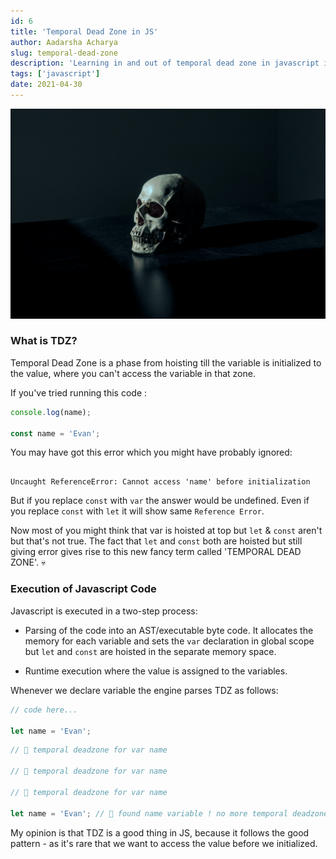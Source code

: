 ```yaml
---
id: 6
title: 'Temporal Dead Zone in JS'
author: Aadarsha Acharya
slug: temporal-dead-zone
description: 'Learning in and out of temporal dead zone in javascript in short way.'
tags: ['javascript']
date: 2021-04-30
---
```


<img  src="dead.jpeg"  width="600"  alt="deadzone" />

### What is TDZ?

Temporal Dead Zone is a phase from hoisting till the variable is initialized to the value, where you can't access the variable in that zone.

If you've tried running this code :

```js
console.log(name);

const name = 'Evan';
```

You may have got this error which you might have probably ignored:

```

Uncaught ReferenceError: Cannot access 'name' before initialization

```

But if you replace `const` with `var` the answer would be undefined. Even if you replace `const` with `let` it will show same `Reference Error`.

Now most of you might think that var is hoisted at top but `let` & `const` aren't but that's not true. The fact that `let` and `const` both are hoisted but still giving error gives rise to this new fancy term called 'TEMPORAL DEAD ZONE'. 💀

### Execution of Javascript Code

Javascript is executed in a two-step process:

- Parsing of the code into an AST/executable byte code. It allocates the memory for each variable and sets the `var` declaration in global scope but `let` and `const` are hoisted in the separate memory space.

- Runtime execution where the value is assigned to the variables.

Whenever we declare variable the engine parses TDZ as follows:

```js
// code here...

let name = 'Evan';
```

```js
// 🚨 temporal deadzone for var name

// 🚨 temporal deadzone for var name

// 🚨 temporal deadzone for var name

let name = 'Evan'; // 🤩 found name variable ! no more temporal deadzone!!
```

My opinion is that TDZ is a good thing in JS, because it follows the good pattern - as it's rare that we want to access the value before we initialized.

